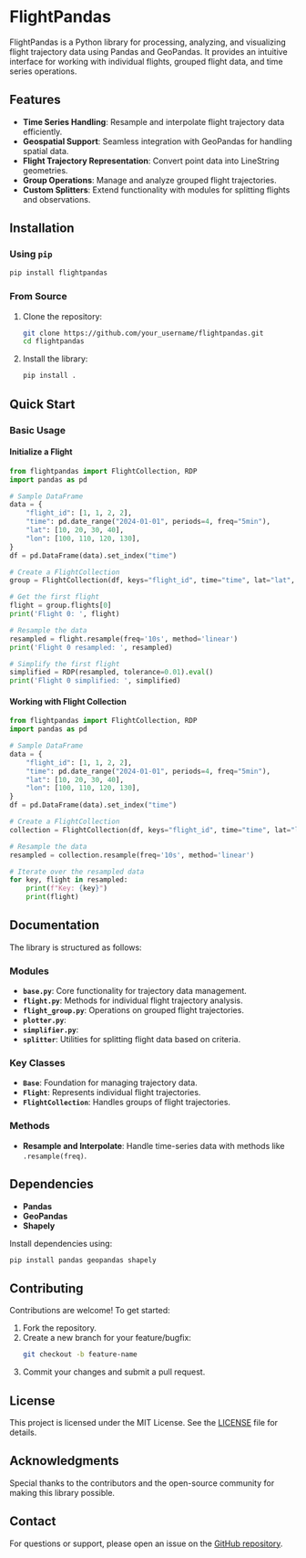 # FlightPandas

FlightPandas is a Python library for processing, analyzing, and visualizing flight trajectory data using Pandas and GeoPandas. It provides an intuitive interface for working with individual flights, grouped flight data, and time series operations.


## **Features**

- **Time Series Handling**: Resample and interpolate flight trajectory data efficiently.
- **Geospatial Support**: Seamless integration with GeoPandas for handling spatial data.
- **Flight Trajectory Representation**: Convert point data into LineString geometries.
- **Group Operations**: Manage and analyze grouped flight trajectories.
- **Custom Splitters**: Extend functionality with modules for splitting flights and observations.


## **Installation**

### **Using `pip`**
```bash
pip install flightpandas
```

### **From Source**
1. Clone the repository:
   ```bash
   git clone https://github.com/your_username/flightpandas.git
   cd flightpandas
   ```
2. Install the library:
   ```bash
   pip install .
   ```


## **Quick Start**

### **Basic Usage**

#### **Initialize a Flight**
```python
from flightpandas import FlightCollection, RDP
import pandas as pd

# Sample DataFrame
data = {
    "flight_id": [1, 1, 2, 2],
    "time": pd.date_range("2024-01-01", periods=4, freq="5min"),
    "lat": [10, 20, 30, 40],
    "lon": [100, 110, 120, 130],
}
df = pd.DataFrame(data).set_index("time")

# Create a FlightCollection
group = FlightCollection(df, keys="flight_id", time="time", lat="lat", lon="lon")

# Get the first flight
flight = group.flights[0]
print('Flight 0: ', flight)

# Resample the data
resampled = flight.resample(freq='10s', method='linear')
print('Flight 0 resampled: ', resampled)

# Simplify the first flight
simplified = RDP(resampled, tolerance=0.01).eval()
print('Flight 0 simplified: ', simplified)
```

#### **Working with Flight Collection**
```python
from flightpandas import FlightCollection, RDP
import pandas as pd

# Sample DataFrame
data = {
    "flight_id": [1, 1, 2, 2],
    "time": pd.date_range("2024-01-01", periods=4, freq="5min"),
    "lat": [10, 20, 30, 40],
    "lon": [100, 110, 120, 130],
}
df = pd.DataFrame(data).set_index("time")

# Create a FlightCollection
collection = FlightCollection(df, keys="flight_id", time="time", lat="lat", lon="lon")

# Resample the data
resampled = collection.resample(freq='10s', method='linear')

# Iterate over the resampled data
for key, flight in resampled:
    print(f"Key: {key}")
    print(flight)

```


## **Documentation**

The library is structured as follows:

### **Modules**
- **`base.py`**: Core functionality for trajectory data management.
- **`flight.py`**: Methods for individual flight trajectory analysis.
- **`flight_group.py`**: Operations on grouped flight trajectories.
- **`plotter.py`**: 
- **`simplifier.py`**:
- **`splitter`**: Utilities for splitting flight data based on criteria.

### **Key Classes**
- **`Base`**: Foundation for managing trajectory data.
- **`Flight`**: Represents individual flight trajectories.
- **`FlightCollection`**: Handles groups of flight trajectories.

### **Methods**
- **Resample and Interpolate**: Handle time-series data with methods like `.resample(freq)`.


## **Dependencies**

- **Pandas**
- **GeoPandas**
- **Shapely**

Install dependencies using:
```bash
pip install pandas geopandas shapely
```


## **Contributing**

Contributions are welcome! To get started:

1. Fork the repository.
2. Create a new branch for your feature/bugfix:
   ```bash
   git checkout -b feature-name
   ```
3. Commit your changes and submit a pull request.


## **License**

This project is licensed under the MIT License. See the [LICENSE](LICENSE) file for details.


## **Acknowledgments**

Special thanks to the contributors and the open-source community for making this library possible.


## **Contact**

For questions or support, please open an issue on the [GitHub repository](https://github.com/your_username/flightpandas).
